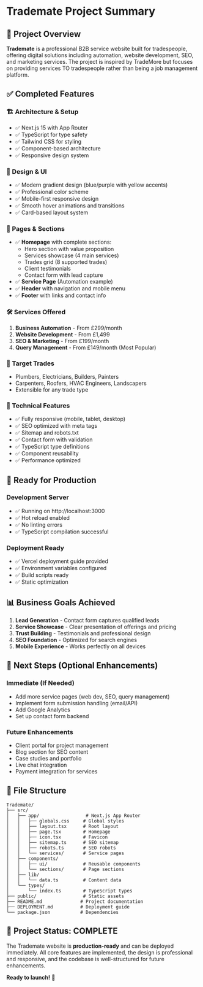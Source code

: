 # Trademate Project Summary

## 🎯 Project Overview

**Trademate** is a professional B2B service website built for tradespeople, offering digital solutions including automation, website development, SEO, and marketing services. The project is inspired by TradeMore but focuses on providing services TO tradespeople rather than being a job management platform.

## ✅ Completed Features

### 🏗️ Architecture & Setup
- ✅ Next.js 15 with App Router
- ✅ TypeScript for type safety
- ✅ Tailwind CSS for styling
- ✅ Component-based architecture
- ✅ Responsive design system

### 🎨 Design & UI
- ✅ Modern gradient design (blue/purple with yellow accents)
- ✅ Professional color scheme
- ✅ Mobile-first responsive design
- ✅ Smooth hover animations and transitions
- ✅ Card-based layout system

### 📄 Pages & Sections
- ✅ **Homepage** with complete sections:
  - Hero section with value proposition
  - Services showcase (4 main services)
  - Trades grid (8 supported trades)
  - Client testimonials
  - Contact form with lead capture
- ✅ **Service Page** (Automation example)
- ✅ **Header** with navigation and mobile menu
- ✅ **Footer** with links and contact info

### 🛠️ Services Offered
1. **Business Automation** - From £299/month
2. **Website Development** - From £1,499
3. **SEO & Marketing** - From £199/month
4. **Query Management** - From £149/month (Most Popular)

### 🎯 Target Trades
- Plumbers, Electricians, Builders, Painters
- Carpenters, Roofers, HVAC Engineers, Landscapers
- Extensible for any trade type

### 📱 Technical Features
- ✅ Fully responsive (mobile, tablet, desktop)
- ✅ SEO optimized with meta tags
- ✅ Sitemap and robots.txt
- ✅ Contact form with validation
- ✅ TypeScript type definitions
- ✅ Component reusability
- ✅ Performance optimized

## 🚀 Ready for Production

### Development Server
- ✅ Running on http://localhost:3000
- ✅ Hot reload enabled
- ✅ No linting errors
- ✅ TypeScript compilation successful

### Deployment Ready
- ✅ Vercel deployment guide provided
- ✅ Environment variables configured
- ✅ Build scripts ready
- ✅ Static optimization

## 📊 Business Goals Achieved

1. **Lead Generation** - Contact form captures qualified leads
2. **Service Showcase** - Clear presentation of offerings and pricing
3. **Trust Building** - Testimonials and professional design
4. **SEO Foundation** - Optimized for search engines
5. **Mobile Experience** - Works perfectly on all devices

## 🔧 Next Steps (Optional Enhancements)

### Immediate (If Needed)
- Add more service pages (web dev, SEO, query management)
- Implement form submission handling (email/API)
- Add Google Analytics
- Set up contact form backend

### Future Enhancements
- Client portal for project management
- Blog section for SEO content
- Case studies and portfolio
- Live chat integration
- Payment integration for services

## 📁 File Structure

```
Trademate/
├── src/
│   ├── app/                 # Next.js App Router
│   │   ├── globals.css     # Global styles
│   │   ├── layout.tsx      # Root layout
│   │   ├── page.tsx        # Homepage
│   │   ├── icon.tsx        # Favicon
│   │   ├── sitemap.ts      # SEO sitemap
│   │   ├── robots.ts       # SEO robots
│   │   └── services/       # Service pages
│   ├── components/
│   │   ├── ui/             # Reusable components
│   │   └── sections/       # Page sections
│   ├── lib/
│   │   └── data.ts         # Content data
│   └── types/
│       └── index.ts        # TypeScript types
├── public/                 # Static assets
├── README.md              # Project documentation
├── DEPLOYMENT.md          # Deployment guide
└── package.json           # Dependencies
```

## 🎉 Project Status: COMPLETE

The Trademate website is **production-ready** and can be deployed immediately. All core features are implemented, the design is professional and responsive, and the codebase is well-structured for future enhancements.

**Ready to launch!** 🚀
